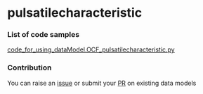 # pulsatilecharacteristic

### List of code samples 

<!-- 50-List of code -->

<!-- [code entry](link) -->
[code_for_using_dataModel.OCF_pulsatilecharacteristic.py](https://github.com/smart-data-models/dataModel.OCF/blob/master/pulsatilecharacteristic/code/code_for_using_dataModel.OCF_pulsatilecharacteristic.py)


<!-- /50-List of code -->

### Contribution
You can raise an [issue](https://github.com/smart-data-models/dataModel.OCF/issues) or submit your [PR](https://github.com/smart-data-models/dataModel.OCF/pulls) on existing data models
